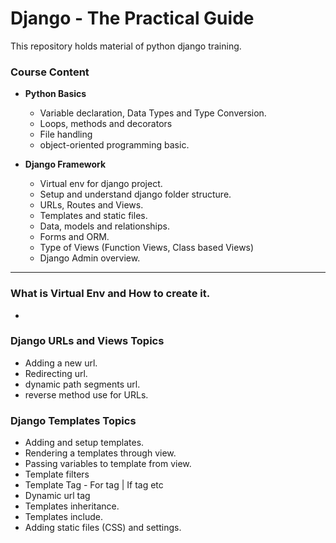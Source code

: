 # Django - The Practical Guide

This repository holds material of python django training.

### Course Content

- **Python Basics**
    - Variable declaration, Data Types and Type Conversion.
    - Loops, methods and decorators
    - File handling
    - object-oriented programming basic.

- **Django Framework**
  - Virtual env for django project.
  - Setup and understand django folder structure.
  - URLs, Routes and Views.
  - Templates and static files.
  - Data, models and relationships.
  - Forms and ORM.
  - Type of Views (Function Views, Class based Views)
  - Django Admin overview.

---------
### What is Virtual Env and How to create it.
- 

### Django URLs and Views Topics

- Adding a new url.
- Redirecting url.
- dynamic path segments url.
- reverse method use for URLs.

### Django Templates Topics

- Adding and setup templates.
- Rendering a templates through view.
- Passing variables to template from view.
- Template filters
- Template Tag - For tag | If tag etc
- Dynamic url tag
- Templates inheritance.
- Templates include.
- Adding static files (CSS) and settings.